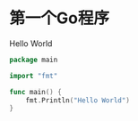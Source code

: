 # 第一个Go程序

Hello World

```go
package main

import "fmt"

func main() {
	fmt.Println("Hello World")
}
```



